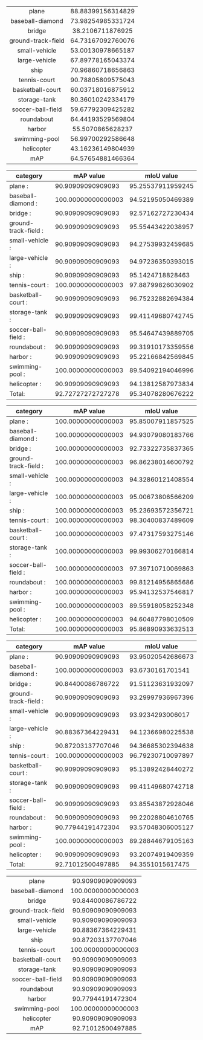 
|||
|:-:|:-:|
| plane                      | 88.88399156314829  |
| baseball-diamond           | 73.98254985331724  |
| bridge                     | 38.2106711876925  |
| ground-track-field         | 64.73167092760076  |
| small-vehicle              | 53.00130978665187  |
| large-vehicle              | 67.89778165043374  |
| ship                       | 70.96860718656863  |
| tennis-court               | 90.78805809575043  |
| basketball-court           | 60.03718016875912  |
| storage-tank               | 80.36010242334179  |
| soccer-ball-field          | 59.67792309425282  |
| roundabout                 | 64.44193529569804  |
| harbor                     | 55.5070865628237  |
| swimming-pool              | 56.99700292586648  |
| helicopter                 | 43.16236149804939  |
| mAP                        | 64.57654881466364  |

| category | mAP value | mIoU value |
| - | - | - |
| plane : |                  90.90909090909093  | 95.25537911959245  |
| baseball-diamond : |       100.00000000000003  | 94.52195050469389  |
| bridge : |                 90.90909090909093  | 92.57162727230434  |
| ground-track-field : |     90.90909090909093  | 95.55443422038957  |
| small-vehicle : |          90.90909090909093  | 94.27539932459685  |
| large-vehicle : |          90.90909090909093  | 94.97236350393015  |
| ship : |                   90.90909090909093  | 95.1424718828463  |
| tennis-court : |           100.00000000000003  | 97.88799826030902  |
| basketball-court : |       90.90909090909093  | 96.75232882694384  |
| storage-tank : |           90.90909090909093  | 99.41149680742745  |
| soccer-ball-field : |      90.90909090909093  | 95.54647439889705  |
| roundabout : |             90.90909090909093  | 99.31910173359556  |
| harbor : |                 90.90909090909093  | 95.22166842569845  |
| swimming-pool : |          100.00000000000003  | 89.54092194046996  |
| helicopter : |             90.90909090909093  | 94.13812587973834  |
| Total: |                   92.72727272727278  | 95.34078280676222  |

| category | mAP value | mIoU value |
| - | - | - |
| plane : |                  100.00000000000003  | 95.85007911857525  |
| baseball-diamond : |       100.00000000000003  | 94.93079080183766  |
| bridge : |                 100.00000000000003  | 92.73322735837365  |
| ground-track-field : |     100.00000000000003  | 96.86238014600792  |
| small-vehicle : |          100.00000000000003  | 94.32860121408554  |
| large-vehicle : |          100.00000000000003  | 95.00673806566209  |
| ship : |                   100.00000000000003  | 95.23693572356721  |
| tennis-court : |           100.00000000000003  | 98.30400837489609  |
| basketball-court : |       100.00000000000003  | 97.47317593275146  |
| storage-tank : |           100.00000000000003  | 99.99306270166814  |
| soccer-ball-field : |      100.00000000000003  | 97.39710710069863  |
| roundabout : |             100.00000000000003  | 99.81214956865686  |
| harbor : |                 100.00000000000003  | 95.94132537546817  |
| swimming-pool : |          100.00000000000003  | 89.55918058252348  |
| helicopter : |             100.00000000000003  | 94.60487798010509  |
| Total: |                   100.00000000000003  | 95.86890933632513  |

| category | mAP value | mIoU value |
| - | - | - |
| plane : |                  90.90909090909093  | 93.95020542686673  |
| baseball-diamond : |       100.00000000000003  | 93.6730161701541  |
| bridge : |                 90.84400086786722  | 91.51123631932097  |
| ground-track-field : |     90.90909090909093  | 93.29997936967396  |
| small-vehicle : |          90.90909090909093  | 93.9234293006017  |
| large-vehicle : |          90.88367364229431  | 94.12366980225538  |
| ship : |                   90.87203137707046  | 94.36685302394638  |
| tennis-court : |           100.00000000000003  | 96.79230710097897  |
| basketball-court : |       90.90909090909093  | 95.13892428440272  |
| storage-tank : |           90.90909090909093  | 99.41149680742718  |
| soccer-ball-field : |      90.90909090909093  | 93.85543872928046  |
| roundabout : |             90.90909090909093  | 99.22028804610765  |
| harbor : |                 90.77944191472304  | 93.57048306005127  |
| swimming-pool : |          100.00000000000003  | 89.28844679105163  |
| helicopter : |             90.90909090909093  | 93.20074919409359  |
| Total: |                   92.71012500497885  | 94.3551015617475  |

|||
|:-:|:-:|
| plane                      | 90.90909090909093  |
| baseball-diamond           | 100.00000000000003  |
| bridge                     | 90.84400086786722  |
| ground-track-field         | 90.90909090909093  |
| small-vehicle              | 90.90909090909093  |
| large-vehicle              | 90.88367364229431  |
| ship                       | 90.87203137707046  |
| tennis-court               | 100.00000000000003  |
| basketball-court           | 90.90909090909093  |
| storage-tank               | 90.90909090909093  |
| soccer-ball-field          | 90.90909090909093  |
| roundabout                 | 90.90909090909093  |
| harbor                     | 90.77944191472304  |
| swimming-pool              | 100.00000000000003  |
| helicopter                 | 90.90909090909093  |
| mAP                        | 92.71012500497885  |
